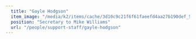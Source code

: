 ```yaml
---
  title: "Gayle Hodgson"
  item_image: "/media/k2/items/cache/3d10c9c21f6f61faeefd4aa27b190def_S.jpg"
  position: "Secretary to Mike Williams"
  url: "/people/support-staff/gayle-hodgson"
---
```


